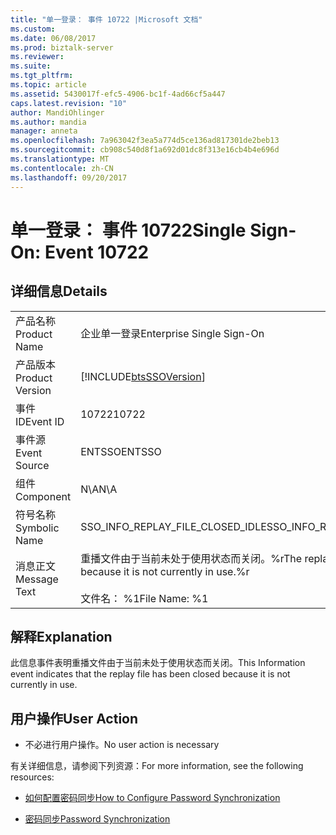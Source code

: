 ```yaml
---
title: "单一登录： 事件 10722 |Microsoft 文档"
ms.custom: 
ms.date: 06/08/2017
ms.prod: biztalk-server
ms.reviewer: 
ms.suite: 
ms.tgt_pltfrm: 
ms.topic: article
ms.assetid: 5430017f-efc5-4906-bc1f-4ad66cf5a447
caps.latest.revision: "10"
author: MandiOhlinger
ms.author: mandia
manager: anneta
ms.openlocfilehash: 7a963042f3ea5a774d5ce136ad817301de2beb13
ms.sourcegitcommit: cb908c540d8f1a692d01dc8f313e16cb4b4e696d
ms.translationtype: MT
ms.contentlocale: zh-CN
ms.lasthandoff: 09/20/2017
---
```

# <a name="single-sign-on-event-10722"></a><span data-ttu-id="b6565-102">单一登录： 事件 10722</span><span class="sxs-lookup"><span data-stu-id="b6565-102">Single Sign-On: Event 10722</span></span>
## <a name="details"></a><span data-ttu-id="b6565-103">详细信息</span><span class="sxs-lookup"><span data-stu-id="b6565-103">Details</span></span>  
  
|||  
|-|-|  
|<span data-ttu-id="b6565-104">产品名称</span><span class="sxs-lookup"><span data-stu-id="b6565-104">Product Name</span></span>|<span data-ttu-id="b6565-105">企业单一登录</span><span class="sxs-lookup"><span data-stu-id="b6565-105">Enterprise Single Sign-On</span></span>|  
|<span data-ttu-id="b6565-106">产品版本</span><span class="sxs-lookup"><span data-stu-id="b6565-106">Product Version</span></span>|[!INCLUDE[btsSSOVersion](../includes/btsssoversion-md.md)]|  
|<span data-ttu-id="b6565-107">事件 ID</span><span class="sxs-lookup"><span data-stu-id="b6565-107">Event ID</span></span>|<span data-ttu-id="b6565-108">10722</span><span class="sxs-lookup"><span data-stu-id="b6565-108">10722</span></span>|  
|<span data-ttu-id="b6565-109">事件源</span><span class="sxs-lookup"><span data-stu-id="b6565-109">Event Source</span></span>|<span data-ttu-id="b6565-110">ENTSSO</span><span class="sxs-lookup"><span data-stu-id="b6565-110">ENTSSO</span></span>|  
|<span data-ttu-id="b6565-111">组件</span><span class="sxs-lookup"><span data-stu-id="b6565-111">Component</span></span>|<span data-ttu-id="b6565-112">N\A</span><span class="sxs-lookup"><span data-stu-id="b6565-112">N\A</span></span>|  
|<span data-ttu-id="b6565-113">符号名称</span><span class="sxs-lookup"><span data-stu-id="b6565-113">Symbolic Name</span></span>|<span data-ttu-id="b6565-114">SSO_INFO_REPLAY_FILE_CLOSED_IDLE</span><span class="sxs-lookup"><span data-stu-id="b6565-114">SSO_INFO_REPLAY_FILE_CLOSED_IDLE</span></span>|  
|<span data-ttu-id="b6565-115">消息正文</span><span class="sxs-lookup"><span data-stu-id="b6565-115">Message Text</span></span>|<span data-ttu-id="b6565-116">重播文件由于当前未处于使用状态而关闭。%r</span><span class="sxs-lookup"><span data-stu-id="b6565-116">The replay file has been closed because it is not currently in use.%r</span></span><br /><br /> <span data-ttu-id="b6565-117">文件名： %1</span><span class="sxs-lookup"><span data-stu-id="b6565-117">File Name: %1</span></span>|  
  
## <a name="explanation"></a><span data-ttu-id="b6565-118">解释</span><span class="sxs-lookup"><span data-stu-id="b6565-118">Explanation</span></span>  
 <span data-ttu-id="b6565-119">此信息事件表明重播文件由于当前未处于使用状态而关闭。</span><span class="sxs-lookup"><span data-stu-id="b6565-119">This Information event indicates that the replay file has been closed because it is not currently in use.</span></span>  
  
## <a name="user-action"></a><span data-ttu-id="b6565-120">用户操作</span><span class="sxs-lookup"><span data-stu-id="b6565-120">User Action</span></span>  
  
-   <span data-ttu-id="b6565-121">不必进行用户操作。</span><span class="sxs-lookup"><span data-stu-id="b6565-121">No user action is necessary</span></span>  
  
 <span data-ttu-id="b6565-122">有关详细信息，请参阅下列资源：</span><span class="sxs-lookup"><span data-stu-id="b6565-122">For more information, see the following resources:</span></span>  
  
-   [<span data-ttu-id="b6565-123">如何配置密码同步</span><span class="sxs-lookup"><span data-stu-id="b6565-123">How to Configure Password Synchronization</span></span>](../core/how-to-configure-password-synchronization.md)  
  
-   [<span data-ttu-id="b6565-124">密码同步</span><span class="sxs-lookup"><span data-stu-id="b6565-124">Password Synchronization</span></span>](../core/password-synchronization2.md)